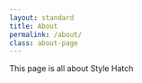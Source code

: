 ```yaml
---
layout: standard
title: About
permalink: /about/
class: about-page
---
```


This page is all about Style Hatch